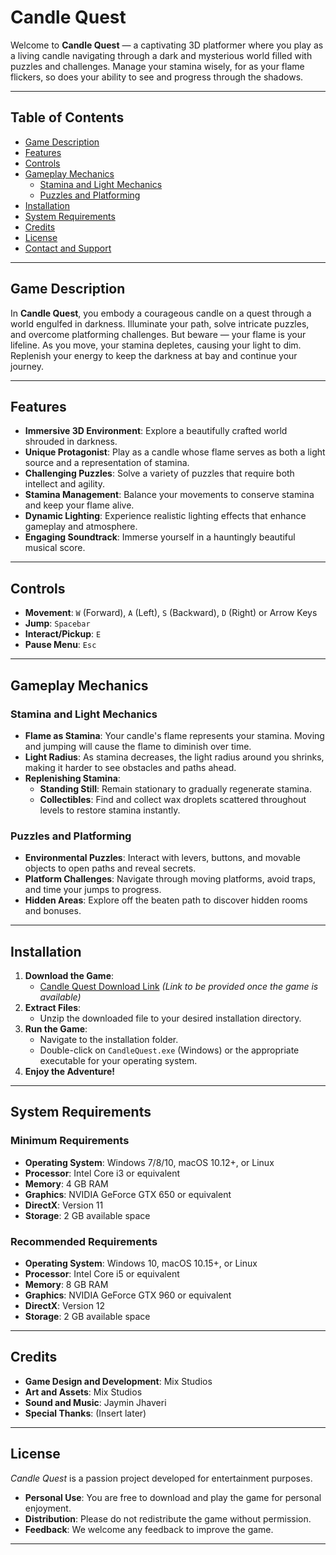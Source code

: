 # Candle Quest

Welcome to **Candle Quest** — a captivating 3D platformer where you play as a living candle navigating through a dark and mysterious world filled with puzzles and challenges. Manage your stamina wisely, for as your flame flickers, so does your ability to see and progress through the shadows.

---

## Table of Contents

- [Game Description](#game-description)
- [Features](#features)
- [Controls](#controls)
- [Gameplay Mechanics](#gameplay-mechanics)
  - [Stamina and Light Mechanics](#stamina-and-light-mechanics)
  - [Puzzles and Platforming](#puzzles-and-platforming)
- [Installation](#installation)
- [System Requirements](#system-requirements)
- [Credits](#credits)
- [License](#license)
- [Contact and Support](#contact-and-support)

---

## Game Description

In **Candle Quest**, you embody a courageous candle on a quest through a world engulfed in darkness. Illuminate your path, solve intricate puzzles, and overcome platforming challenges. But beware — your flame is your lifeline. As you move, your stamina depletes, causing your light to dim. Replenish your energy to keep the darkness at bay and continue your journey.

---

## Features

- **Immersive 3D Environment**: Explore a beautifully crafted world shrouded in darkness.
- **Unique Protagonist**: Play as a candle whose flame serves as both a light source and a representation of stamina.
- **Challenging Puzzles**: Solve a variety of puzzles that require both intellect and agility.
- **Stamina Management**: Balance your movements to conserve stamina and keep your flame alive.
- **Dynamic Lighting**: Experience realistic lighting effects that enhance gameplay and atmosphere.
- **Engaging Soundtrack**: Immerse yourself in a hauntingly beautiful musical score.

---

## Controls

- **Movement**: `W` (Forward), `A` (Left), `S` (Backward), `D` (Right) or Arrow Keys
- **Jump**: `Spacebar`
- **Interact/Pickup**: `E`
- **Pause Menu**: `Esc`

---

## Gameplay Mechanics

### Stamina and Light Mechanics

- **Flame as Stamina**: Your candle's flame represents your stamina. Moving and jumping will cause the flame to diminish over time.
- **Light Radius**: As stamina decreases, the light radius around you shrinks, making it harder to see obstacles and paths ahead.
- **Replenishing Stamina**:
  - **Standing Still**: Remain stationary to gradually regenerate stamina.
  - **Collectibles**: Find and collect wax droplets scattered throughout levels to restore stamina instantly.

### Puzzles and Platforming

- **Environmental Puzzles**: Interact with levers, buttons, and movable objects to open paths and reveal secrets.
- **Platform Challenges**: Navigate through moving platforms, avoid traps, and time your jumps to progress.
- **Hidden Areas**: Explore off the beaten path to discover hidden rooms and bonuses.

---

## Installation

1. **Download the Game**:
   - [Candle Quest Download Link](#) *(Link to be provided once the game is available)*
2. **Extract Files**:
   - Unzip the downloaded file to your desired installation directory.
3. **Run the Game**:
   - Navigate to the installation folder.
   - Double-click on `CandleQuest.exe` (Windows) or the appropriate executable for your operating system.
4. **Enjoy the Adventure!**

---

## System Requirements

### Minimum Requirements

- **Operating System**: Windows 7/8/10, macOS 10.12+, or Linux
- **Processor**: Intel Core i3 or equivalent
- **Memory**: 4 GB RAM
- **Graphics**: NVIDIA GeForce GTX 650 or equivalent
- **DirectX**: Version 11
- **Storage**: 2 GB available space

### Recommended Requirements

- **Operating System**: Windows 10, macOS 10.15+, or Linux
- **Processor**: Intel Core i5 or equivalent
- **Memory**: 8 GB RAM
- **Graphics**: NVIDIA GeForce GTX 960 or equivalent
- **DirectX**: Version 12
- **Storage**: 2 GB available space

---

## Credits

- **Game Design and Development**: Mix Studios
- **Art and Assets**: Mix Studios
- **Sound and Music**: Jaymin Jhaveri
- **Special Thanks**: (Insert later)

---

## License

*Candle Quest* is a passion project developed for entertainment purposes.

- **Personal Use**: You are free to download and play the game for personal enjoyment.
- **Distribution**: Please do not redistribute the game without permission.
- **Feedback**: We welcome any feedback to improve the game.

---

